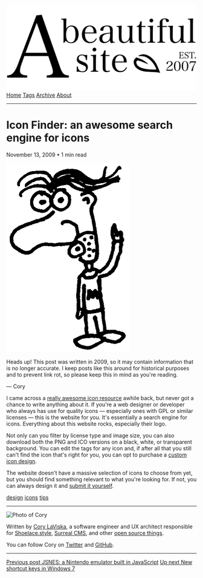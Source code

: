 <a href="../../index.html" class="header-link"><img src="../../images/logos/wordmark.svg" alt="A Beautiful Site" class="wordmark" /></a> <a href="../../index.html" class="nav-item">Home</a> <a href="../../tags/index.html" class="nav-item">Tags</a> <a href="../index.html" class="nav-item">Archive</a> <a href="../../about/index.html" class="nav-item">About</a>

---

# Icon Finder: an awesome search engine for icons

November 13, 2009 • 1 min read

![A drawing of a cartoon man pointing upwards](../../images/artwork/pointer.gif)

Heads up! This post was written in 2009, so it may contain information that is no longer accurate. I keep posts like this around for historical purposes and to prevent link rot, so please keep this in mind as you're reading.

— Cory

I came across a [really awesome icon resource](http://iconfinder.net/) awhile back, but never got a chance to write anything about it. If you're a web designer or developer who always has use for quality icons — especially ones with GPL or similar licenses — this is the website for you. It's essentially a search engine for icons. Everything about this website rocks, especially their logo.

Not only can you filter by license type and image size, you can also download both the PNG and ICO versions on a black, white, or transparent background. You can edit the tags for any icon and, if after all that you still can't find the icon that's right for you, you can opt to purchase a [custom icon design](http://www.iconfinder.net/custom).

The website doesn't have a massive selection of icons to choose from yet, but you should find something relevant to what you're looking for. If not, you can always design it and [submit it yourself](http://www.iconfinder.net/submit).

<a href="../../tags/design/index.html" class="post-tag">design</a> <a href="../../tags/icons/index.html" class="post-tag">icons</a> <a href="../../tags/tips/index.html" class="post-tag">tips</a>

---

<img src="http://0.gravatar.com/avatar/bf1b3b95fd5b096a3592247c29667b33?s=512" alt="Photo of Cory" class="avatar avatar-small" />

Written by [Cory LaViska](../../index-4.html), a software engineer and UX architect responsible for [Shoelace.style](https://shoelace.style/), [Surreal CMS](https://www.surrealcms.com/), and other [open source things](https://github.com/claviska).

You can follow Cory on [Twitter](https://twitter.com/claviska) and [GitHub](https://github.com/claviska).

---

<a href="../jsnes-a-nintendo-emulator-built-in-javascript/index.html" class="post-nav-previous"><span class="small">Previous post</span> JSNES: a Nintendo emulator built in JavaScript</a> <a href="../new-shortcut-keys-in-windows-7/index.html" class="post-nav-next"><span class="small">Up next</span> New shortcut keys in Windows 7</a>
